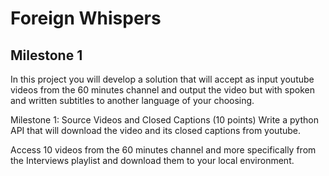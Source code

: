# Foreign Whispers
## Milestone 1
In this project you will develop a solution that will accept as input youtube videos from the 60 minutes channel and output the video but with spoken and written subtitles to another language of your choosing.

Milestone 1: Source Videos and Closed Captions (10 points)
Write a python API that will download the video and its closed captions from youtube.

Access 10 videos from the 60 minutes channel and more specifically from the Interviews playlist and download them to your local environment.
